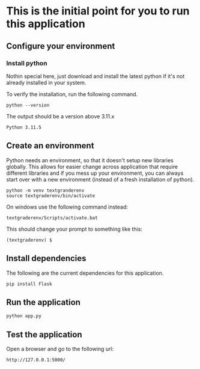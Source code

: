 # This is the initial point for you to run this application

## Configure your environment
### Install python
Nothin special here, just download and install the latest python if it's not already installed in your system. 

To verify the installation, run the following command. 

```
python --version
```

The output should be a version above 3.11.x
```
Python 3.11.5
```

## Create an environment
Python needs an environment, so that it doesn't setup new libraries globally. This allows for easier change across application that require different libraries and if you mess up your environment, you can always start over with a new environment (instead of a fresh installation of python).

```
python -m venv textgranderenv
source textgraderenv/bin/activate
```

On windows use the following command instead:
```
textgraderenv/Scripts/activate.bat
```

This should change your prompt to something like this:

```
(textgraderenv) $
```

## Install dependencies
The following are the current dependencies for this application. 

```
pip install Flask
```

## Run the application
```
python app.py
```
## Test the application
Open a browser and go to the following url:
```
http://127.0.0.1:5000/
```
